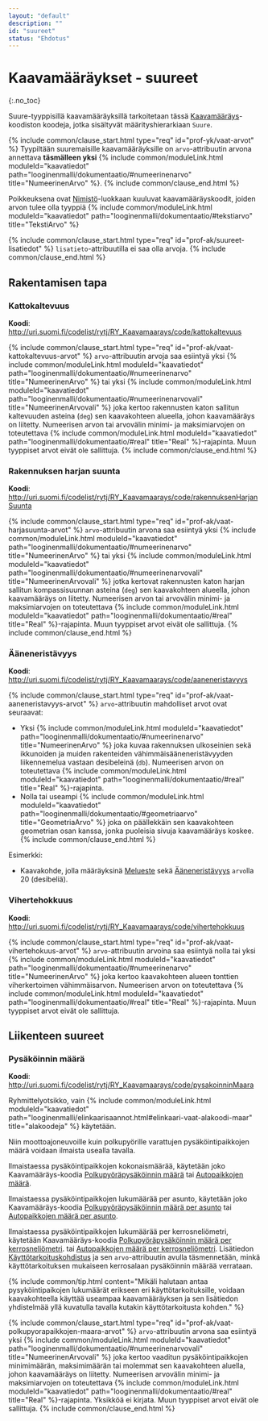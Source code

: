 ```yaml
---
layout: "default"
description: ""
id: "suureet"
status: "Ehdotus"
---
```


# Kaavamääräykset - suureet
{:.no_toc}

Suure-tyyppisillä kaavamääräyksillä tarkoitetaan tässä [Kaavamääräys](http://uri.suomi.fi/codelist/rytj/RY_Kaavamaarays/)-koodiston koodeja, jotka sisältyvät määrityshierarkiaan ```Suure```.

{% include common/clause_start.html type="req" id="prof-yk/vaat-arvot" %}
Tyypiltään suuremaisille kaavamääräyksille on ```arvo```-attribuutin arvona annettava **täsmälleen yksi** {% include common/moduleLink.html moduleId="kaavatiedot" path="looginenmalli/dokumentaatio/#numeerinenarvo" title="NumeerinenArvo" %}.
{% include common/clause_end.html %}

Poikkeuksena ovat [Nimistö]((http://uri.suomi.fi/codelist/rytj/RY_Kaavamaarays/code/nimisto))-luokkaan kuuluvat kaavamääräyskoodit, joiden arvon tulee olla tyyppiä {% include common/moduleLink.html moduleId="kaavatiedot" path="looginenmalli/dokumentaatio/#tekstiarvo" title="TekstiArvo" %}

{% include common/clause_start.html type="req" id="prof-ak/suureet-lisatiedot" %}
```lisatieto```-attribuutilla ei saa olla arvoja.
{% include common/clause_end.html %}

## Rakentamisen tapa

### Kattokaltevuus
**Koodi**: <http://uri.suomi.fi/codelist/rytj/RY_Kaavamaarays/code/kattokaltevuus>

{% include common/clause_start.html type="req" id="prof-ak/vaat-kattokaltevuus-arvot" %}
```arvo```-attribuutin arvoja saa esiintyä yksi {% include common/moduleLink.html moduleId="kaavatiedot" path="looginenmalli/dokumentaatio/#numeerinenarvo" title="NumeerinenArvo" %} tai yksi {% include common/moduleLink.html moduleId="kaavatiedot" path="looginenmalli/dokumentaatio/#numeerinenarvovali" title="NumeerinenArvovali" %} joka kertoo rakennusten katon sallitun kaltevuuden asteina (```deg```) sen kaavakohteen alueella, johon kaavamääräys on liitetty. Numeerisen arvon tai arvovälin minimi- ja maksimiarvojen on toteutettava {% include common/moduleLink.html moduleId="kaavatiedot" path="looginenmalli/dokumentaatio/#real" title="Real" %}-rajapinta. Muun tyyppiset arvot eivät ole sallittuja.
{% include common/clause_end.html %}

### Rakennuksen harjan suunta
**Koodi**: <http://uri.suomi.fi/codelist/rytj/RY_Kaavamaarays/code/rakennuksenHarjanSuunta>

{% include common/clause_start.html type="req" id="prof-ak/vaat-harjasuunta-arvot" %}
```arvo```-attribuutin arvona saa esiintyä yksi {% include common/moduleLink.html moduleId="kaavatiedot" path="looginenmalli/dokumentaatio/#numeerinenarvo" title="NumeerinenArvo" %} tai yksi {% include common/moduleLink.html moduleId="kaavatiedot" path="looginenmalli/dokumentaatio/#numeerinenarvovali" title="NumeerinenArvovali" %} jotka kertovat rakennusten katon harjan sallitun kompassisuunnan asteina (```deg```) sen kaavakohteen alueella, johon kaavamääräys on liitetty. Numeerisen arvon tai arvovälin minimi- ja maksimiarvojen on toteutettava {% include common/moduleLink.html moduleId="kaavatiedot" path="looginenmalli/dokumentaatio/#real" title="Real" %}-rajapinta. Muun tyyppiset arvot eivät ole sallittuja.
{% include common/clause_end.html %}

### Ääneneristävyys
**Koodi**: <http://uri.suomi.fi/codelist/rytj/RY_Kaavamaarays/code/aaneneristavyys>

{% include common/clause_start.html type="req" id="prof-ak/vaat-aaneneristavyys-arvot" %}
```arvo```-attribuutin mahdolliset arvot ovat seuraavat:
* Yksi {% include common/moduleLink.html moduleId="kaavatiedot" path="looginenmalli/dokumentaatio/#numeerinenarvo" title="NumeerinenArvo" %} joka kuvaa rakennuksen ulkoseinien sekä ikkunoiden ja muiden rakenteiden vähimmäisääneneristävyyden liikennemelua vastaan desibeleinä (```db```). Numeerisen arvon on toteutettava {% include common/moduleLink.html moduleId="kaavatiedot" path="looginenmalli/dokumentaatio/#real" title="Real" %}-rajapinta.
* Nolla tai useampi {% include common/moduleLink.html moduleId="kaavatiedot" path="looginenmalli/dokumentaatio/#geometriaarvo" title="GeometriaArvo" %} joka on päällekkäin sen kaavakohteen geometrian osan kanssa, jonka puoleisia sivuja kaavamääräys koskee.
{% include common/clause_end.html %}

Esimerkki:
<br>
* Kaavakohde, jolla määräyksinä [Melueste](http://uri.suomi.fi/codelist/rytj/RY_Kaavamaarays/code/melueste) sekä [Ääneneristävyys](http://uri.suomi.fi/codelist/rytj/RY_Kaavamaarays/code/aaneneristavyys) ```arvo```lla 20 (desibeliä).

### Vihertehokkuus
**Koodi**: <http://uri.suomi.fi/codelist/rytj/RY_Kaavamaarays/code/vihertehokkuus>

{% include common/clause_start.html type="req" id="prof-ak/vaat-vihertehokuus-arvot" %}
```arvo```-attribuutin arvoina saa esiintyä nolla tai yksi {% include common/moduleLink.html moduleId="kaavatiedot" path="looginenmalli/dokumentaatio/#numeerinenarvo" title="NumeerinenArvo" %} joka kertoo kaavakohteen alueen tonttien viherkertoimen vähimmäisarvon. Numeerisen arvon on toteutettava {% include common/moduleLink.html moduleId="kaavatiedot" path="looginenmalli/dokumentaatio/#real" title="Real" %}-rajapinta. Muun tyyppiset arvot eivät ole sallittuja.

## Liikenteen suureet
### Pysäköinnin määrä
**Koodi**: <http://uri.suomi.fi/codelist/rytj/RY_Kaavamaarays/code/pysakoinninMaara>

Ryhmittelyotsikko, vain {% include common/moduleLink.html moduleId="kaavatiedot" path="looginenmalli/elinkaarisaannot.html#elinkaari-vaat-alakoodi-maar" title="alakoodeja" %} käytetään.

Niin moottoajoneuvoille kuin polkupyörille varattujen pysäköintipaikkojen määrä voidaan ilmaista usealla tavalla.

Ilmaistaessa pysäköintipaikkojen kokonaismäärää, käytetään joko Kaavamääräys-koodia [Polkupyöräpysäköinnin määrä](http://uri.suomi.fi/codelist/rytj/RY_Kaavamaarays/polkupyoraPysakoinninMaara) tai [Autopaikkojen määrä](http://uri.suomi.fi/codelist/rytj/RY_Kaavamaarays/autopaikkojenMaara).

Ilmaistaessa pysäköintipaikkojen lukumäärää per asunto, käytetään joko Kaavamääräys-koodia [Polkupyöräpysäköinnin määrä per asunto](http://uri.suomi.fi/codelist/rytj/RY_Kaavamaarays/polkupyoraPysakoinninMaaraPerAsunto) tai [Autopaikkojen määrä per asunto](http://uri.suomi.fi/codelist/rytj/RY_Kaavamaarays/autopaikkojenMaaraPerAsunto).

Ilmaistaessa pysäköintipaikkojen lukumäärää per kerrosneliömetri, käytetään Kaavamääräys-koodia [Polkupyöräpysäköinnin määrä per kerrosneliömetri](http://uri.suomi.fi/codelist/rytj/RY_Kaavamaarays/polkupyoraPysakoinninMaaraPerKerrosneliometri). tai [Autopaikkojen määrä per kerrosneliömetri](http://uri.suomi.fi/codelist/rytj/RY_Kaavamaarays/polkupyoraPysakoinninMaaraPerKerrosneliometri). Lisätiedon [Käyttötarkoituskohdistus](http://uri.suomi.fi/codelist/rytj/RY_Kaavamaarayksen_Lisatieto/kayttotarkoituskohdistus) ja sen ```arvo```-attribuutin avulla täsmennetään, minkä käyttötarkoituksen mukaiseen kerrosalaan pysäköinnin määrää verrataan.

{% include common/tip.html content="Mikäli halutaan antaa pysyköintipaikojen lukumäärät erikseen eri käyttötarkoituksille, voidaan kaavakohteella käyttää useampaa kaavamääräyksen ja sen lisätiedon yhdistelmää yllä kuvatulla tavalla kutakin käyttötarkoitusta kohden." %}

{% include common/clause_start.html type="req" id="prof-ak/vaat-polkupyorapaikkojen-maara-arvot" %}
```arvo```-attribuutin arvona saa esiintyä yksi {% include common/moduleLink.html moduleId="kaavatiedot" path="looginenmalli/dokumentaatio/#numeerinenarvovali" title="NumeerinenArvovali" %} joka kertoo vaaditun pysäköintipaikkojen minimimäärän, maksimimäärän tai molemmat sen kaavakohteen aluella, johon kaavamääräys on liitetty. Numeerisen arvovälin minimi- ja maksimiarvojen on toteutettava {% include common/moduleLink.html moduleId="kaavatiedot" path="looginenmalli/dokumentaatio/#real" title="Real" %}-rajapinta. Yksikköä ei kirjata. Muun tyyppiset arvot eivät ole sallittuja.
{% include common/clause_end.html %}